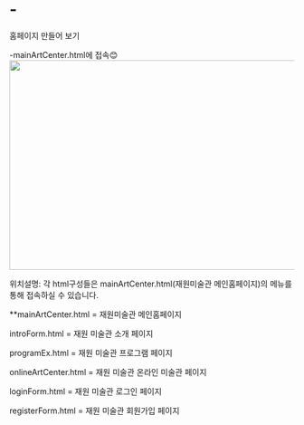 # -
홈페이지 만들어 보기

-mainArtCenter.html에 접속😊
<img src="https://user-images.githubusercontent.com/55820321/86207543-bd6b1480-bba9-11ea-990c-eb1ebc270a28.JPG" width="700" height="370">



위치설명: 각 html구성들은 mainArtCenter.html(재원미술관 메인홈페이지)의 메뉴를 통해 접속하실 수 있습니다.

**mainArtCenter.html = 재원미술관 메인홈페이지

introForm.html = 재원 미술관 소개 페이지

programEx.html = 재원 미술관 프로그램 페이지

onlineArtCenter.html = 재원 미술관 온라인 미술관 페이지

loginForm.html = 재원 미술관 로그인 페이지

registerForm.html = 재원 미술관 회원가입 페이지
